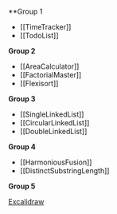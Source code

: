 **Group 1
- [[TimeTracker]]
- [[TodoList]]

**Group 2**
- [[AreaCalculator]]
- [[FactorialMaster]]
- [[Flexisort]]

**Group 3**
- [[SingleLinkedList]]
- [[CircularLinkedList]]
- [[DoubleLinkedList]]

**Group 4**
- [[HarmoniousFusion]]
- [[DistinctSubstringLength]]

**Group 5**


[Excalidraw](https://excalidraw.com/#json=Dcp0gW2jjTOobv-k4irof,_j92plX4-MPh0xiRZXSyyQ)
